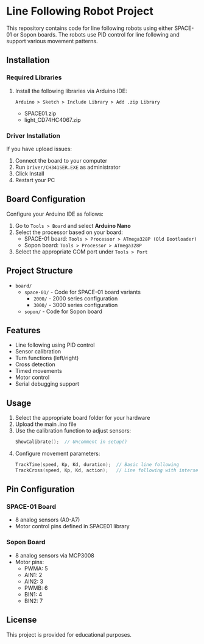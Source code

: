 # Line Following Robot Project

This repository contains code for line following robots using either SPACE-01 or Sopon boards. The robots use PID control for line following and support various movement patterns.

## Installation

### Required Libraries
1. Install the following libraries via Arduino IDE:
   ```
   Arduino > Sketch > Include Library > Add .zip Library
   ```
   - SPACE01.zip
   - light_CD74HC4067.zip

### Driver Installation
If you have upload issues:

1. Connect the board to your computer
2. Run `Driver/CH341SER.EXE` as administrator
3. Click Install
4. Restart your PC

## Board Configuration

Configure your Arduino IDE as follows:

1. Go to `Tools > Board` and select **Arduino Nano**
2. Select the processor based on your board:
   - SPACE-01 board: `Tools > Processor > ATmega328P (Old Bootloader)`
   - Sopon board: `Tools > Processor > ATmega328P`
3. Select the appropriate COM port under `Tools > Port`

## Project Structure

- `board/`
  - `space-01/` - Code for SPACE-01 board variants
    - `2000/` - 2000 series configuration
    - `3000/` - 3000 series configuration
  - `sopon/` - Code for Sopon board

## Features

- Line following using PID control
- Sensor calibration
- Turn functions (left/right)
- Cross detection
- Timed movements
- Motor control
- Serial debugging support

## Usage

1. Select the appropriate board folder for your hardware
2. Upload the main .ino file
3. Use the calibration function to adjust sensors:
   ```cpp
   ShowCalibrate();  // Uncomment in setup()
   ```
4. Configure movement parameters:
   ```cpp
   TrackTime(speed, Kp, Kd, duration);  // Basic line following
   TrackCross(speed, Kp, Kd, action);   // Line following with intersection detection
   ```

## Pin Configuration

### SPACE-01 Board
- 8 analog sensors (A0-A7)
- Motor control pins defined in SPACE01 library

### Sopon Board
- 8 analog sensors via MCP3008
- Motor pins:
  - PWMA: 5
  - AIN1: 2
  - AIN2: 3
  - PWMB: 6
  - BIN1: 4
  - BIN2: 7

## License

This project is provided for educational purposes.